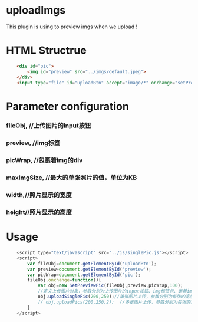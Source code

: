 # uploadImgs
This plugin is using to preview imgs when we upload !

# HTML Structrue
```html
	<div id="pic">
		<img id="preview" src="../imgs/default.jpeg">
	</div>
	<input type="file" id="uploadBtn" accept="image/*" onchange="setPreviewPic()">
```
# Parameter configuration

### fileObj,  //上传图片的input按钮
### preview,  //img标签
### picWrap, //包裹着img的div
### maxImgSize, //最大的单张照片的值，单位为KB
### width,//照片显示的宽度
### height//照片显示的高度

# Usage
```js
	<script type="text/javascript" src="../js/singlePic.js"></script>
	<script>
		var fileObj=document.getElementById('uploadBtn');
		var preview=document.getElementById('preview');
		var picWrap=document.getElementById('pic');
		fileObj.onchange=function(){
			var obj=new SetPreviewPic(fileObj,preview,picWrap,100);
			//定义上传图片对象，参数分别为上传图片的input按钮、img标签包、裹着img的div、最大的单张照片的值，单位为KB
			obj.uploadSinglePic(200,250);//单张图片上传，参数分别为每张的宽度、高度
			// obj.uploadPics(200,250,2);  //多张图片上传，参数分别为每张的宽度、高度、最多上传张数
		}
	</script>
```
